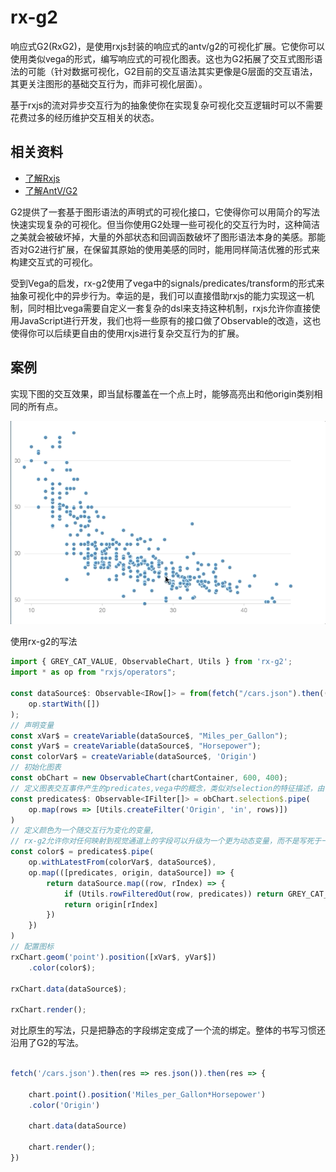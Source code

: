 # rx-g2
响应式G2(RxG2)，是使用rxjs封装的响应式的antv/g2的可视化扩展。它使你可以使用类似vega的形式，编写响应式的可视化图表。这也为G2拓展了交互式图形语法的可能（针对数据可视化，G2目前的交互语法其实更像是G层面的交互语法，其更关注图形的基础交互行为，而非可视化层面）。

基于rxjs的流对异步交互行为的抽象使你在实现复杂可视化交互逻辑时可以不需要花费过多的经历维护交互相关的状态。

## 相关资料
+ [了解Rxjs](https://rxjs-dev.firebaseapp.com/guide/overview)
+ [了解AntV/G2](https://g2.antv.vision/zh/docs/manual/about-g2)

G2提供了一套基于图形语法的声明式的可视化接口，它使得你可以用简介的写法快速实现复杂的可视化。但当你使用G2处理一些可视化的交互行为时，这种简洁之美就会被破坏掉，大量的外部状态和回调函数破坏了图形语法本身的美感。那能否对G2进行扩展，在保留其原始的使用美感的同时，能用同样简洁优雅的形式来构建交互式的可视化。

受到Vega的启发，rx-g2使用了vega中的signals/predicates/transform的形式来抽象可视化中的异步行为。幸运的是，我们可以直接借助rxjs的能力实现这一机制，同时相比vega需要自定义一套复杂的dsl来支持这种机制，rxjs允许你直接使用JavaScript进行开发，我们也将一些原有的接口做了Observable的改造，这也使得你可以后续更自由的使用rxjs进行复杂交互行为的扩展。

## 案例
实现下图的交互效果，即当鼠标覆盖在一个点上时，能够高亮出和他origin类别相同的所有点。

![demo image](./imgs/rx-g2-single-selection-demo.gif)

使用rx-g2的写法

```ts
import { GREY_CAT_VALUE, ObservableChart, Utils } from 'rx-g2';
import * as op from "rxjs/operators";

const dataSource$: Observable<IRow[]> = from(fetch("/cars.json").then((res) => res.json())).pipe(
    op.startWith([])
);
// 声明变量
const xVar$ = createVariable(dataSource$, "Miles_per_Gallon");
const yVar$ = createVariable(dataSource$, "Horsepower");
const colorVar$ = createVariable(dataSource$, 'Origin')
// 初始化图表
const obChart = new ObservableChart(chartContainer, 600, 400);
// 定义图表交互事件产生的predicates,vega中的概念，类似对selection的特征描述，由一堆筛选器构成。
const predicates$: Observable<IFilter[]> = obChart.selection$.pipe(
    op.map(rows => [Utils.createFilter('Origin', 'in', rows)])
)
// 定义颜色为一个随交互行为变化的变量,
// rx-g2允许你对任何映射到视觉通道上的字段可以升级为一个更为动态变量，而不是写死于一个数据集中已有的常量字段
const color$ = predicates$.pipe(
    op.withLatestFrom(colorVar$, dataSource$),
    op.map(([predicates, origin, dataSource]) => {
        return dataSource.map((row, rIndex) => {
            if (Utils.rowFilteredOut(row, predicates)) return GREY_CAT_VALUE;
            return origin[rIndex]
        })
    })
)
// 配置图标
rxChart.geom('point').position([xVar$, yVar$])
    .color(color$);

rxChart.data(dataSource$);

rxChart.render();
```

对比原生的写法，只是把静态的字段绑定变成了一个流的绑定。整体的书写习惯还沿用了G2的写法。
```ts

fetch('/cars.json').then(res => res.json()).then(res => {

    chart.point().position('Miles_per_Gallon*Horsepower')
    .color('Origin')

    chart.data(dataSource)

    chart.render();
})

```